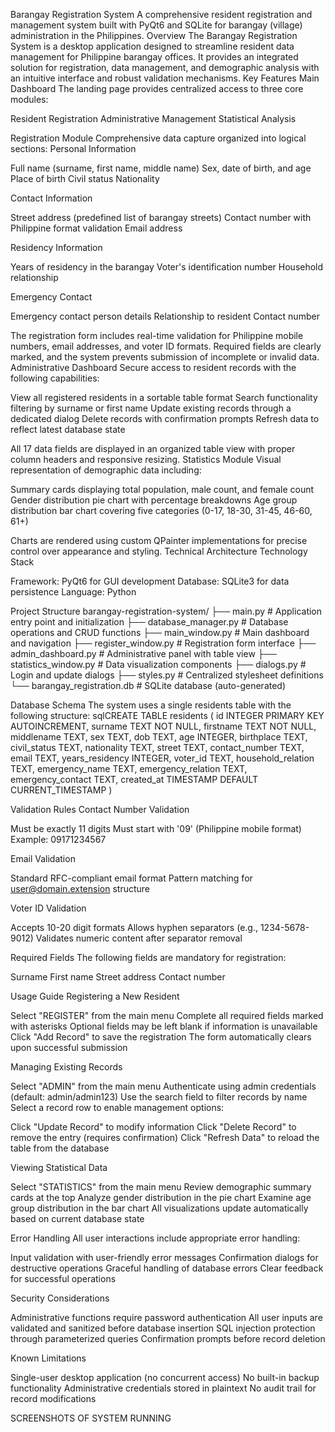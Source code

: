 Barangay Registration System
A comprehensive resident registration and management system built with PyQt6 and SQLite for barangay (village) administration in the Philippines.
Overview
The Barangay Registration System is a desktop application designed to streamline resident data management for Philippine barangay offices. It provides an integrated solution for registration, data management, and demographic analysis with an intuitive interface and robust validation mechanisms.
Key Features
Main Dashboard
The landing page provides centralized access to three core modules:

Resident Registration
Administrative Management
Statistical Analysis

Registration Module
Comprehensive data capture organized into logical sections:
Personal Information

Full name (surname, first name, middle name)
Sex, date of birth, and age
Place of birth
Civil status
Nationality

Contact Information

Street address (predefined list of barangay streets)
Contact number with Philippine format validation
Email address

Residency Information

Years of residency in the barangay
Voter's identification number
Household relationship

Emergency Contact

Emergency contact person details
Relationship to resident
Contact number

The registration form includes real-time validation for Philippine mobile numbers, email addresses, and voter ID formats. Required fields are clearly marked, and the system prevents submission of incomplete or invalid data.
Administrative Dashboard
Secure access to resident records with the following capabilities:

View all registered residents in a sortable table format
Search functionality filtering by surname or first name
Update existing records through a dedicated dialog
Delete records with confirmation prompts
Refresh data to reflect latest database state

All 17 data fields are displayed in an organized table view with proper column headers and responsive resizing.
Statistics Module
Visual representation of demographic data including:

Summary cards displaying total population, male count, and female count
Gender distribution pie chart with percentage breakdowns
Age group distribution bar chart covering five categories (0-17, 18-30, 31-45, 46-60, 61+)

Charts are rendered using custom QPainter implementations for precise control over appearance and styling.
Technical Architecture
Technology Stack

Framework: PyQt6 for GUI development
Database: SQLite3 for data persistence
Language: Python


Project Structure
barangay-registration-system/
├── main.py                    # Application entry point and initialization
├── database_manager.py        # Database operations and CRUD functions
├── main_window.py             # Main dashboard and navigation
├── register_window.py         # Registration form interface
├── admin_dashboard.py         # Administrative panel with table view
├── statistics_window.py       # Data visualization components
├── dialogs.py                 # Login and update dialogs
├── styles.py                  # Centralized stylesheet definitions
└── barangay_registration.db   # SQLite database (auto-generated)

Database Schema
The system uses a single residents table with the following structure:
sqlCREATE TABLE residents (
    id INTEGER PRIMARY KEY AUTOINCREMENT,
    surname TEXT NOT NULL,
    firstname TEXT NOT NULL,
    middlename TEXT,
    sex TEXT,
    dob TEXT,
    age INTEGER,
    birthplace TEXT,
    civil_status TEXT,
    nationality TEXT,
    street TEXT,
    contact_number TEXT,
    email TEXT,
    years_residency INTEGER,
    voter_id TEXT,
    household_relation TEXT,
    emergency_name TEXT,
    emergency_relation TEXT,
    emergency_contact TEXT,
    created_at TIMESTAMP DEFAULT CURRENT_TIMESTAMP
)

Validation Rules
Contact Number Validation

Must be exactly 11 digits
Must start with '09' (Philippine mobile format)
Example: 09171234567

Email Validation

Standard RFC-compliant email format
Pattern matching for user@domain.extension structure

Voter ID Validation

Accepts 10-20 digit formats
Allows hyphen separators (e.g., 1234-5678-9012)
Validates numeric content after separator removal

Required Fields
The following fields are mandatory for registration:

Surname
First name
Street address
Contact number

Usage Guide
Registering a New Resident

Select "REGISTER" from the main menu
Complete all required fields marked with asterisks
Optional fields may be left blank if information is unavailable
Click "Add Record" to save the registration
The form automatically clears upon successful submission

Managing Existing Records

Select "ADMIN" from the main menu
Authenticate using admin credentials (default: admin/admin123)
Use the search field to filter records by name
Select a record row to enable management options:

Click "Update Record" to modify information
Click "Delete Record" to remove the entry (requires confirmation)
Click "Refresh Data" to reload the table from the database

Viewing Statistical Data

Select "STATISTICS" from the main menu
Review demographic summary cards at the top
Analyze gender distribution in the pie chart
Examine age group distribution in the bar chart
All visualizations update automatically based on current database state

Error Handling
All user interactions include appropriate error handling:

Input validation with user-friendly error messages
Confirmation dialogs for destructive operations
Graceful handling of database errors
Clear feedback for successful operations

Security Considerations

Administrative functions require password authentication
All user inputs are validated and sanitized before database insertion
SQL injection protection through parameterized queries
Confirmation prompts before record deletion

Known Limitations

Single-user desktop application (no concurrent access)
No built-in backup functionality
Administrative credentials stored in plaintext
No audit trail for record modifications

SCREENSHOTS OF SYSTEM RUNNING
